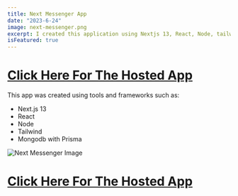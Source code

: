 ```yaml
---
title: Next Messenger App
date: "2023-6-24"
image: next-messenger.png
excerpt: I created this application using Nextjs 13, React, Node, tailwind and many other tools and frameworks.
isFeatured: true
---
```


# [Click Here For The Hosted App](https://next-messenger-two.vercel.app/)

This app was created using tools and frameworks such as:

- Next.js 13
- React
- Node
- Tailwind
- Mongodb with Prisma

![Next Messenger Image](next-messenger-md.png)

# [Click Here For The Hosted App](https://next-messenger-two.vercel.app/)
